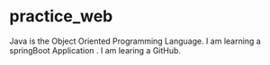 # practice_web
Java is the Object Oriented Programming Language.
I am learning a springBoot Application .
I am learing a GitHub.
